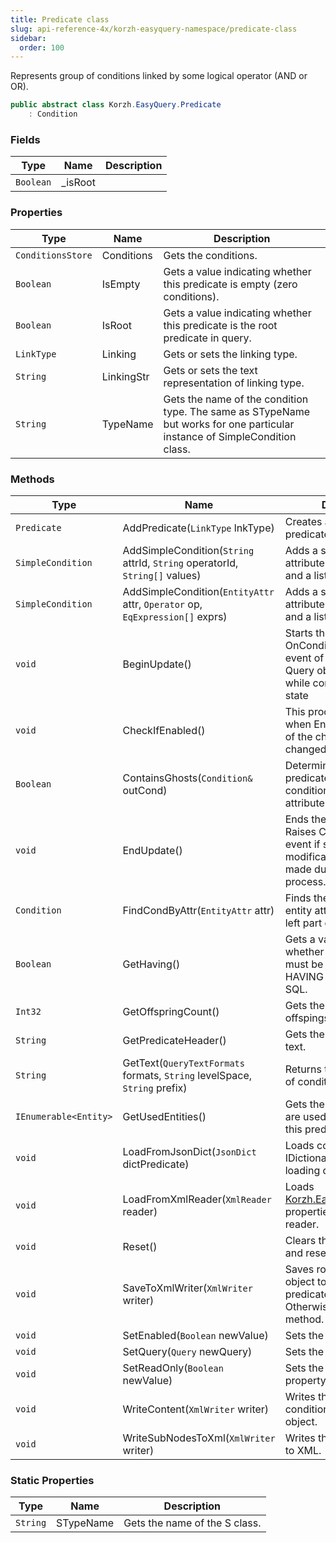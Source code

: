 ```yaml
---
title: Predicate class
slug: api-reference-4x/korzh-easyquery-namespace/predicate-class
sidebar:
  order: 100
---
```


Represents group of conditions linked by some logical operator (AND or OR).
```csharp
public abstract class Korzh.EasyQuery.Predicate
    : Condition

```

### Fields

| Type | Name | Description | 
| --- | --- | --- | 
| `Boolean` | _isRoot |  | 


### Properties

| Type | Name | Description | 
| --- | --- | --- | 
| `ConditionsStore` | Conditions | Gets the conditions. | 
| `Boolean` | IsEmpty | Gets a value indicating whether this predicate is empty (zero conditions). | 
| `Boolean` | IsRoot | Gets a value indicating whether this predicate is the root predicate in query. | 
| `LinkType` | Linking | Gets or sets the linking type. | 
| `String` | LinkingStr | Gets or sets the text representation of linking type. | 
| `String` | TypeName | Gets the name of the condition type.  The same as STypeName but works for one particular instance of SimpleCondition class. | 


### Methods

| Type | Name | Description | 
| --- | --- | --- | 
| `Predicate` | AddPredicate(`LinkType` lnkType) | Creates and adds a new predicate into current | 
| `SimpleCondition` | AddSimpleCondition(`String` attrId, `String` operatorId, `String[]` values) | Adds a simple condition by attribute ID, operator ID and a list of values | 
| `SimpleCondition` | AddSimpleCondition(`EntityAttr` attr, `Operator` op, `EqExpression[]` exprs) | Adds a simple condition by attribute ID, operator ID and a list of values | 
| `void` | BeginUpdate() | Starts the update process.  OnConditionsChanged event of corresponding Query object is not raised while condition is in update state | 
| `void` | CheckIfEnabled() | This procedure is called when Enable state in one of the child conditions was changed. | 
| `Boolean` | ContainsGhosts(`Condition&` outCond) | Determines whether this predicate contains a condition with a "ghost" attribute. | 
| `void` | EndUpdate() | Ends the update process.  Raises ConditionsChange event if some modification(s) was(were) made during update process. | 
| `Condition` | FindCondByAttr(`EntityAttr` attr) | Finds the condition the by entity attribute set in the left part of this condition. | 
| `Boolean` | GetHaving() | Gets a value indicating whether this condition must be placed into HAVING clause in result SQL. | 
| `Int32` | GetOffspringCount() | Gets the number of all offspings of the predicate | 
| `String` | GetPredicateHeader() | Gets the predicate header text. | 
| `String` | GetText(`QueryTextFormats` formats, `String` levelSpace, `String` prefix) | Returns text representation of condition | 
| `IEnumerable<Entity>` | GetUsedEntities() | Gets the list of entities that are used in conditions of this predicate. | 
| `void` | LoadFromJsonDict(`JsonDict` dictPredicate) | Loads condition from IDictionary. Used during loading query from JSON | 
| `void` | LoadFromXmlReader(`XmlReader` reader) | Loads [Korzh.EasyQuery.Predicate](///easyquery/docs/api-reference-4x/korzh-easyquery-namespace/predicate-class) properties from XML reader. | 
| `void` | Reset() | Clears the condition list and resets linking type | 
| `void` | SaveToXmlWriter(`XmlWriter` writer) | Saves root condition group object to XML writer, if the predicate is root. Otherwise calls inherited method. | 
| `void` | SetEnabled(`Boolean` newValue) | Sets the Enabled property. | 
| `void` | SetQuery(`Query` newQuery) | Sets the query object. | 
| `void` | SetReadOnly(`Boolean` newValue) | Sets the ReadOnly property. | 
| `void` | WriteContent(`XmlWriter` writer) | Writes the content of condition to XmlWriter object. | 
| `void` | WriteSubNodesToXml(`XmlWriter` writer) | Writes the sub codnitions to XML. | 


### Static Properties

| Type | Name | Description | 
| --- | --- | --- | 
| `String` | STypeName | Gets the name of the S class. |
